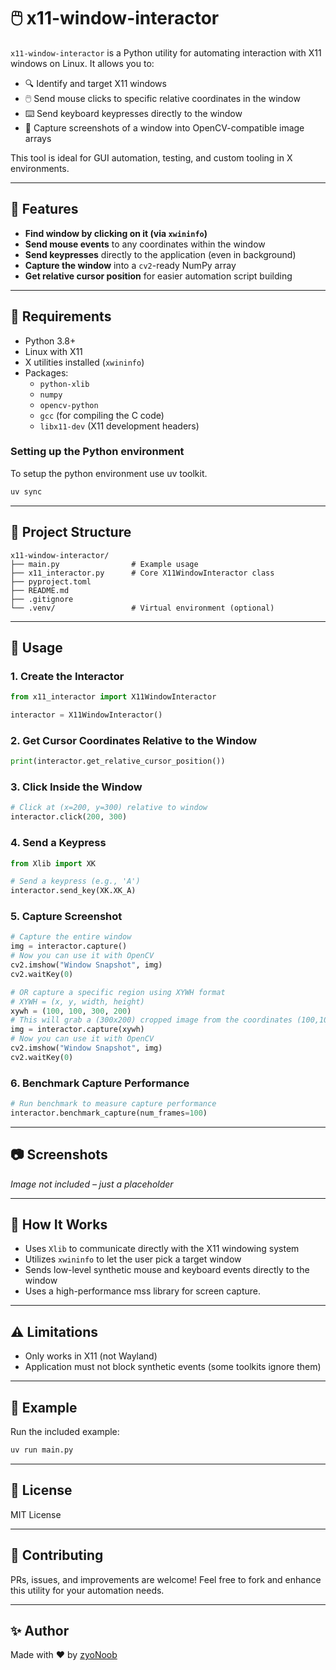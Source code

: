 # 🖱️ x11-window-interactor

`x11-window-interactor` is a Python utility for automating interaction with X11 windows on Linux. It allows you to:

- 🔍 Identify and target X11 windows
- 🖱️ Send mouse clicks to specific relative coordinates in the window
- ⌨️ Send keyboard keypresses directly to the window
- 📸 Capture screenshots of a window into OpenCV-compatible image arrays

This tool is ideal for GUI automation, testing, and custom tooling in X environments.

---

## 💪 Features

- **Find window by clicking on it (via `xwininfo`)**
- **Send mouse events** to any coordinates within the window
- **Send keypresses** directly to the application (even in background)
- **Capture the window** into a `cv2`-ready NumPy array
- **Get relative cursor position** for easier automation script building

---

## 👷️ Requirements

- Python 3.8+
- Linux with X11
- X utilities installed (`xwininfo`)
- Packages:
  - `python-xlib`
  - `numpy`
  - `opencv-python`
  - `gcc` (for compiling the C code)
  - `libx11-dev` (X11 development headers)

### Setting up the Python environment

To setup the python environment use uv toolkit.

```bash
uv sync
```

---

## 📁 Project Structure

```
x11-window-interactor/
├── main.py                # Example usage
├── x11_interactor.py      # Core X11WindowInteractor class
├── pyproject.toml
├── README.md
├── .gitignore
└── .venv/                 # Virtual environment (optional)
```

---

## 🚀 Usage

### 1. Create the Interactor

```python
from x11_interactor import X11WindowInteractor

interactor = X11WindowInteractor()
```

### 2. Get Cursor Coordinates Relative to the Window

```python
print(interactor.get_relative_cursor_position())
```

### 3. Click Inside the Window

```python
# Click at (x=200, y=300) relative to window
interactor.click(200, 300)
```

### 4. Send a Keypress

```python
from Xlib import XK

# Send a keypress (e.g., 'A')
interactor.send_key(XK.XK_A)
```

### 5. Capture Screenshot

```python
# Capture the entire window
img = interactor.capture()
# Now you can use it with OpenCV
cv2.imshow("Window Snapshot", img)
cv2.waitKey(0)

# OR capture a specific region using XYWH format
# XYWH = (x, y, width, height)
xywh = (100, 100, 300, 200)
# This will grab a (300x200) cropped image from the coordinates (100,100)
img = interactor.capture(xywh)
# Now you can use it with OpenCV
cv2.imshow("Window Snapshot", img)
cv2.waitKey(0)
```

### 6. Benchmark Capture Performance

```python
# Run benchmark to measure capture performance
interactor.benchmark_capture(num_frames=100)
```

---

## 📷 Screenshots

*Image not included – just a placeholder*

---

## 🧠 How It Works

- Uses `Xlib` to communicate directly with the X11 windowing system
- Utilizes `xwininfo` to let the user pick a target window
- Sends low-level synthetic mouse and keyboard events directly to the window
- Uses a high-performance mss library for screen capture.

---

## ⚠️ Limitations

- Only works in X11 (not Wayland)
- Application must not block synthetic events (some toolkits ignore them)

---

## 🧪 Example

Run the included example:

```bash
uv run main.py
```

---

## 📜 License

MIT License

---

## 🤝 Contributing

PRs, issues, and improvements are welcome! Feel free to fork and enhance this utility for your automation needs.

---

## ✨ Author

Made with ❤️ by [zyoNoob](https://github.com/zyoNoob)
